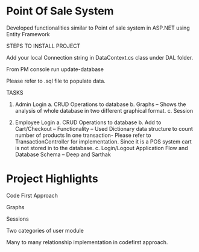 # Point Of Sale System
Developed functionalities similar to Point of sale system in ASP.NET using Entity Framework

STEPS TO INSTALL PROJECT 

Add your local Connection string in DataContext.cs class under DAL folder.

From PM console run update-database

Please refer to .sql file to populate data.

TASKS
1) Admin Login
a. CRUD Operations to database
b. Graphs – Shows the analysis of whole database in two different graphical format.
c. Session

2) Employee Login
a. CRUD Operations to database
b. Add to Cart/Checkout – Functionality – Used Dictionary data structure to count number of products In one transaction- Please refer to TransactionController for implementation. Since it is a POS system cart is not stored in to the database.
c. Login/Logout
Application Flow and Database Schema – Deep and Sarthak 

# Project Highlights

Code First Approach

Graphs

Sessions

Two categories of user module

Many to many relationship implementation in codefirst approach.
